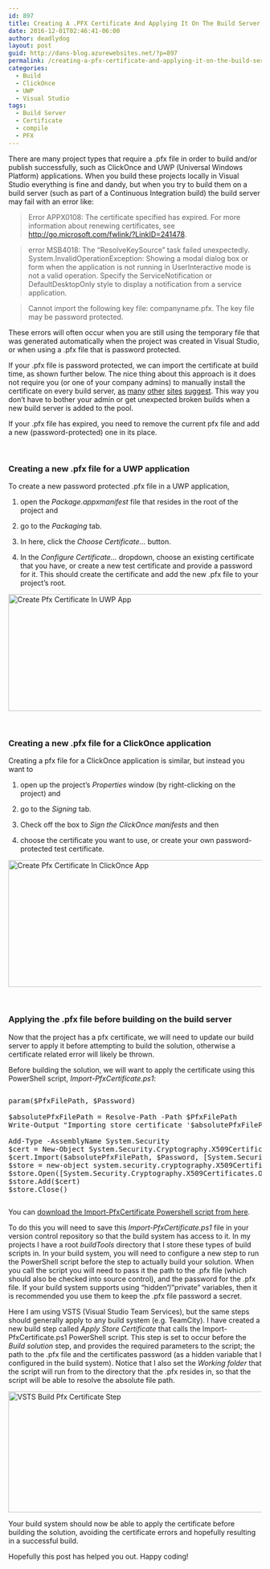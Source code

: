 ```yaml
---
id: 897
title: Creating A .PFX Certificate And Applying It On The Build Server At Build Time
date: 2016-12-01T02:46:41-06:00
author: deadlydog
layout: post
guid: http://dans-blog.azurewebsites.net/?p=897
permalink: /creating-a-pfx-certificate-and-applying-it-on-the-build-server-at-build-time/
categories:
  - Build
  - ClickOnce
  - UWP
  - Visual Studio
tags:
  - Build Server
  - Certificate
  - compile
  - PFX
---
```

There are many project types that require a .pfx file in order to build and/or publish successfully, such as ClickOnce and UWP (Universal Windows Platform) applications. When you build these projects locally in Visual Studio everything is fine and dandy, but when you try to build them on a build server (such as part of a Continuous Integration build) the build server may fail with an error like:

> Error APPX0108: The certificate specified has expired. For more information about renewing certificates, see <http://go.microsoft.com/fwlink/?LinkID=241478>.

> error MSB4018: The “ResolveKeySource” task failed unexpectedly.   
> System.InvalidOperationException: Showing a modal dialog box or form when the application is not running in UserInteractive mode is not a valid operation. Specify the ServiceNotification or DefaultDesktopOnly style to display a notification from a service application.

> Cannot import the following key file: companyname.pfx. The key file may be password protected.

These errors will often occur when you are still using the temporary file that was generated automatically when the project was created in Visual Studio, or when using a .pfx file that is password protected.

If your .pfx file is password protected, we can import the certificate at build time, as shown further below. The nice thing about this approach is it does not require you (or one of your company admins) to manually install the certificate on every build server, <a href="http://stackoverflow.com/questions/1056997/team-foundation-server-build-with-password-protected-codesigning-fails" target="_blank">as</a> <a href="http://stackoverflow.com/questions/4025316/signing-assemblies-with-pfx-files-in-msbuild-team-build-and-tfs" target="_blank">many</a> <a href="http://stackoverflow.com/questions/2815366/cannot-import-the-keyfile-blah-pfx-error-the-keyfile-may-be-password-protec" target="_blank">other</a>&#160;<a href="http://chamindac.blogspot.ca/2014/02/tfs-build-with-password-protected-pfx.html" target="_blank">sites</a> <a href="https://blogs.msdn.microsoft.com/nagarajp/2005/11/08/using-password-protected-signing-keys-in-teambuild/" target="_blank">suggest</a>. This way you don’t have to bother your admin or get unexpected broken builds when a new build server is added to the pool.

If your .pfx file has expired, you need to remove the current pfx file and add a new (password-protected) one in its place.

&#160;

### Creating a new .pfx file for a UWP application

To create a new password protected .pfx file in a UWP application, 

1. open the _Package.appxmanifest_ file that resides in the root of the project and

2. go to the _Packaging_ tab.

3. In here, click the _Choose Certificate…_ button. 

4. In the _Configure Certificate…_ dropdown, choose an existing certificate that you have, or create a new test certificate and provide a password for it. This should create the certificate and add the new .pfx file to your project’s root.

[<img title="Create Pfx Certificate In UWP App" style="border-top: 0px; border-right: 0px; background-image: none; border-bottom: 0px; padding-top: 0px; padding-left: 0px; border-left: 0px; display: inline; padding-right: 0px" border="0" alt="Create Pfx Certificate In UWP App" src="http://dans-blog.azurewebsites.net/wp-content/uploads/2016/12/Create-Pfx-Certificate-In-UWP-App_thumb.png" width="600" height="232" />](http://dans-blog.azurewebsites.net/wp-content/uploads/2016/12/Create-Pfx-Certificate-In-UWP-App.png)

&#160;

### Creating a new .pfx file for a ClickOnce application

Creating a pfx file for a ClickOnce application is similar, but instead you want to 

1. open up the project’s _Properties_ window (by right-clicking on the project) and 

2. go to the _Signing_ tab. 

3. Check off the box to _Sign the ClickOnce manifests_ and then 

4. choose the certificate you want to use, or create your own password-protected test certificate.

[<img title="Create Pfx Certificate In ClickOnce App" style="border-top: 0px; border-right: 0px; background-image: none; border-bottom: 0px; padding-top: 0px; padding-left: 0px; border-left: 0px; display: inline; padding-right: 0px" border="0" alt="Create Pfx Certificate In ClickOnce App" src="http://dans-blog.azurewebsites.net/wp-content/uploads/2016/12/Create-Pfx-Certificate-In-ClickOnce-App_thumb.png" width="600" height="252" />](http://dans-blog.azurewebsites.net/wp-content/uploads/2016/12/Create-Pfx-Certificate-In-ClickOnce-App.png)

&#160;

### Applying the .pfx file before building on the build server

Now that the project has a pfx certificate, we will need to update our build server to apply it before attempting to build the solution, otherwise a certificate related error will likely be thrown.

Before building the solution, we will want to apply the certificate using this PowerShell script, _Import-PfxCertificate.ps1_:

<div id="scid:C89E2BDB-ADD3-4f7a-9810-1B7EACF446C1:1e82feb1-f2e7-4c1c-83d9-bbe27b475f7f" class="wlWriterEditableSmartContent" style="float: none; padding-bottom: 0px; padding-top: 0px; padding-left: 0px; margin: 0px; display: inline; padding-right: 0px">
  <pre style=white-space:normal> 
  
  <pre class="brush: powershell; pad-line-numbers: true; title: ; notranslate" title="">
param($PfxFilePath, $Password)

$absolutePfxFilePath = Resolve-Path -Path $PfxFilePath
Write-Output &quot;Importing store certificate &#39;$absolutePfxFilePath&#39;...&quot;

Add-Type -AssemblyName System.Security
$cert = New-Object System.Security.Cryptography.X509Certificates.X509Certificate2
$cert.Import($absolutePfxFilePath, $Password, [System.Security.Cryptography.X509Certificates.X509KeyStorageFlags]::PersistKeySet)
$store = new-object system.security.cryptography.X509Certificates.X509Store -argumentlist &quot;MY&quot;, CurrentUser
$store.Open([System.Security.Cryptography.X509Certificates.OpenFlags]::&quot;ReadWrite&quot;)
$store.Add($cert)
$store.Close()
</pre>
</div>

You can <a href="https://gist.github.com/deadlydog/9f87fba75d611b4f1757af7767aa2d05" target="_blank">download the Import-PfxCertificate Powershell script from here</a>.

To do this you will need to save this _Import-PfxCertificate.ps1_ file in your version control repository so that the build system has access to it. In my projects I have a root _buildTools_ directory that I store these types of build scripts in. In your build system, you will need to configure a new step to run the PowerShell script before the step to actually build your solution. When you call the script you will need to pass it the path to the .pfx file (which should also be checked into source control), and the password for the .pfx file. If your build system supports using “hidden”/”private” variables, then it is recommended you use them to keep the .pfx file password a secret.

Here I am using VSTS (Visual Studio Team Services), but the same steps should generally apply to any build system (e.g. TeamCity). I have created a new build step called _Apply Store Certificate_ that calls the Import-PfxCertificate.ps1 PowerShell script. This step is set to occur before the _Build solution_ step, and provides the required parameters to the script; the path to the .pfx file and the certificates password (as a hidden variable that I configured in the build system). Notice that I also set the _Working folder_ that the script will run from to the directory that the .pfx resides in, so that the script will be able to resolve the absolute file path.

[<img title="VSTS Build Pfx Certificate Step" style="border-top: 0px; border-right: 0px; background-image: none; border-bottom: 0px; padding-top: 0px; padding-left: 0px; border-left: 0px; display: inline; padding-right: 0px" border="0" alt="VSTS Build Pfx Certificate Step" src="http://dans-blog.azurewebsites.net/wp-content/uploads/2016/12/VSTS-Build-Pfx-Certificate-Step_thumb.png" width="600" height="240" />](http://dans-blog.azurewebsites.net/wp-content/uploads/2016/12/VSTS-Build-Pfx-Certificate-Step.png)

Your build system should now be able to apply the certificate before building the solution, avoiding the certificate errors and hopefully resulting in a successful build.

Hopefully this post has helped you out. Happy coding!
